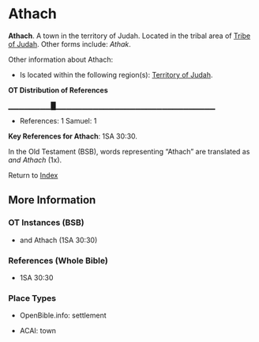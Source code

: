# Athach
**Athach**. 
A town in the territory of Judah. 
Located in the tribal area of [Tribe of Judah](../../../groups/md/acai/Judah.md). 
Other forms include: 
*Athak*. 




Other information about Athach:


* Is located within the following region(s): 
[Territory of Judah](TerritoryOfJudah.md). 


**OT Distribution of References**

▁▁▁▁▁▁▁▁█▁▁▁▁▁▁▁▁▁▁▁▁▁▁▁▁▁▁▁▁▁▁▁▁▁▁▁▁▁▁
* References: 1 Samuel: 1



**Key References for Athach**: 
1SA 30:30. 


In the Old Testament (BSB), words representing “Athach” are translated as 
*and Athach* (1x). 




Return to [Index](00-Index.md)

## More Information

### OT Instances (BSB)

* and Athach (1SA 30:30)



### References (Whole Bible)

* 1SA 30:30


### Place Types

* OpenBible.info: settlement

* ACAI: town




